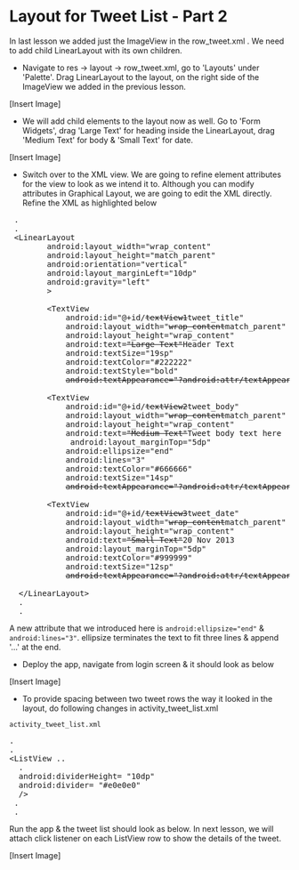 # Layout for Tweet List - Part 2

In last lesson we added just the ImageView in the row_tweet.xml . We need to add child LinearLayout with its own children. 

* Navigate to res -> layout -> row_tweet.xml, go to 'Layouts' under 'Palette'. Drag LinearLayout to the layout, on the right side of the ImageView we added in the previous lesson.

[Insert Image]

* We will add child elements to the layout now as well. Go to 'Form Widgets', drag 'Large Text' for heading inside the LinearLayout, drag 'Medium Text' for body & 'Small Text' for date. 

[Insert Image]

* Switch over to the XML view. We are going to refine element attributes for the view to look as we intend it to. Although you can modify attributes in Graphical Layout, we are going to edit the XML directly. Refine the XML as highlighted below

<pre>
 .
 .
 &lt;LinearLayout
        android:layout_width="wrap_content"
        android:layout_height="match_parent"
        android:orientation="vertical" 
		<span class="highlight">android:layout_marginLeft="10dp"
		android:gravity="left"</span>
		&gt;

        &lt;TextView
            android:id="@+id/<strike>textView1</strike><span class="highlight">tweet_title</span>"
            android:layout_width="<strike>wrap_content</strike><span class='highlight'>match_parent</span>"
            android:layout_height="wrap_content"
            android:text=<strike>"Large Text"</strike><span class="highlight">Header Text</span>
			<span class="highlight">android:textSize="19sp"
            android:textColor="#222222"
            android:textStyle="bold"</span>
            <strike>android:textAppearance="?android:attr/textAppearanceLarge"</strike> /&gt;

        &lt;TextView
            android:id="@+id/<strike>textView2</strike><span class="highlight">tweet_body</span>"
            android:layout_width="<strike>wrap_content</strike><span class='highlight'>match_parent</span>"
            android:layout_height="wrap_content"
            android:text=<strike>"Medium Text"</strike><span class="highlight">Tweet body text here</span>
			<span class="highlight"> android:layout_marginTop="5dp"
            android:ellipsize="end"
            android:lines="3"
			android:textColor="#666666"                                                
            android:textSize="14sp"</span>
            <strike>android:textAppearance="?android:attr/textAppearanceMedium"</strike> /&gt;

        &lt;TextView
            android:id="@+id/<strike>textView3</strike><span class="highlight">tweet_date</span>"
            android:layout_width="<strike>wrap_content</strike><span class='highlight'>match_parent</span>"
            android:layout_height="wrap_content"
            android:text=<strike>"Small Text"</strike><span class="highlight">20 Nov 2013</span>
			<span class="highlight">android:layout_marginTop="5dp"
            android:textColor="#999999"
            android:textSize="12sp"</span>
            <strike>android:textAppearance="?android:attr/textAppearanceSmall"</strike> /&gt;

  &lt;/LinearLayout&gt;
  .
  .
</pre>

A new attribute that we introduced here is `android:ellipsize="end"` & `android:lines="3"`. ellipsize terminates the text to fit three lines & append '...' at the end. 

* Deploy the app, navigate from login screen & it should look as below

[Insert Image]

* To provide spacing between two tweet rows the way it looked in the layout, do following changes in activity_tweet_list.xml

`activity_tweet_list.xml`
<pre>
.
.
&lt;ListView ..
  .
  <span class="highlight">android:dividerHeight= "10dp"  
  android:divider= "#e0e0e0"</span>
  /&gt;
 .
 .
</pre>

Run the app & the tweet list should look as below. In next lesson, we will attach click listener on each ListView row to show the details of the tweet. 

[Insert Image]
